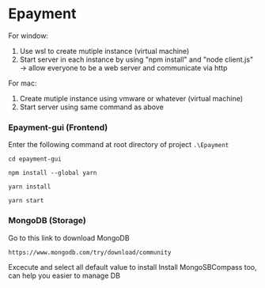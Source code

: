 # Epayment
For window:
1. Use wsl to create mutiple instance (virtual machine)
2. Start server in each instance by using "npm install" and "node client.js"
    -> allow everyone to be a web server and communicate via http

For mac:
1. Create mutiple instance using vmware or whatever (virtual machine)
2. Start server using same command as above


### Epayment-gui (Frontend)
Enter the following command at root directory of project `.\Epayment`

```
cd epayment-gui
```
```
npm install --global yarn
```
```
yarn install
```
```
yarn start
```

### MongoDB (Storage)
Go to this link to download MongoDB
```
https://www.mongodb.com/try/download/community
```

Excecute and select all default value to install
Install MongoSBCompass too, can help you easier to manage DB

